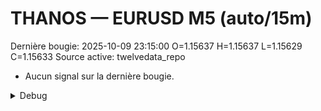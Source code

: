# THANOS — EURUSD M5 (auto/15m)
Dernière bougie: 2025-10-09 23:15:00  O=1.15637  H=1.15637  L=1.15629  C=1.15633
Source active: twelvedata_repo

- Aucun signal sur la dernière bougie.

<details><summary>Debug</summary>

- TD_API_KEY manquant.

</details>
